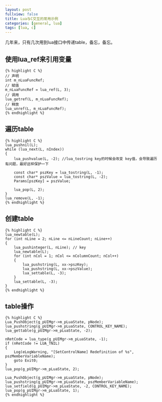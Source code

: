 ```yaml
---
layout: post
fullview: false
title: Lua与C交互的常用示例
categories: [general, lua]
tags: [lua, c]
---
```


几年来，只有几次用到lua接口中传递table，备忘，备忘。

## 使用lua_ref来引用变量 ##
	
    {% highlight C %}
    // 声明
    int m_nLuaFuncRef;
    // 赋值
    m_nLuaFuncRef = lua_ref(L, 3);
    // 调用
    lua_getref(L, m_nLuaFuncRef);
    // 释放
    lua_unref(L, m_nLuaFuncRef);
    {% endhighlight %}

## 遍历table ##

	{% highlight C %}
    lua_pushnil(L);
    while (lua_next(L, nIndex))
    {
        lua_pushvalue(L, -2); //lua_tostring key的时候会改变 key值，会导致遍历有问题，最好这样保护一下
        
        const char* pszKey = lua_tostring(L, -1);
        const char* pszValue = lua_tostring(L, -2);
        Params[pszKey] = pszValue;
        
        lua_pop(L, 2);
    }
    lua_remove(L, -1);
	{% endhighlight %}

## 创建table ## 

	{% highlight C %}
    lua_newtable(L);
    for (int nLine = 2; nLine <= nLineCount; nLine++)
    {
        lua_pushinteger(L, nLine); // key
        lua_newtable(L);
        for (int nCol = 1; nCol <= nColumnCount; nCol++)
        {
            lua_pushstring(L, xx->pszKey);
            lua_pushstring(L, xx->pszValue);
            lua_settable(L, -3);
        }
        lua_settable(L, -3);
    }
	{% endhighlight %}

## table操作 ##
	
	{% highlight C %}
    Lua_PushObject(g_pUIMgr->m_pLuaState, pNode);
    lua_pushstring(g_pUIMgr->m_pLuaState, CONTROL_KEY_NAME);
    lua_gettable(g_pUIMgr->m_pLuaState, -2);

    nRetCode = lua_type(g_pUIMgr->m_pLuaState, -1);
    if (nRetCode != LUA_TNIL)
    {
        Log(eLogWarning, "[SetControlName] Redefinition of %s", pszMemberVariableName);
        goto Exit0;
    }
    lua_pop(g_pUIMgr->m_pLuaState, 2);

    Lua_PushObject(g_pUIMgr->m_pLuaState, pNode);
    lua_pushstring(g_pUIMgr->m_pLuaState, pszMemberVariableName);
    lua_setfield(g_pUIMgr->m_pLuaState, -2, CONTROL_KEY_NAME);
    lua_pop(g_pUIMgr->m_pLuaState, 1);
	{% endhighlight %}
	